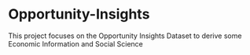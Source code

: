# Opportunity-Insights
This project focuses on the Opportunity Insights Dataset to derive some Economic Information and Social Science
